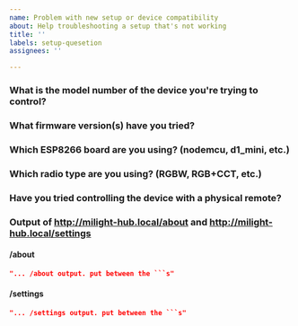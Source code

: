 ```yaml
---
name: Problem with new setup or device compatibility
about: Help troubleshooting a setup that's not working
title: ''
labels: setup-quesetion
assignees: ''

---
```


<!--
   -- !!! PLEASE READ THIS FIRST !!!
   --
   -- Before opening an issue for a setup-related question, please make sure you've run through
   -- the troubleshooting guide, found here:
   --
   -- https://github.com/sidoh/esp8266_milight_hub/wiki/Troubleshooting
   --
   -- If you're still having trouble, please make sure you provide all of the requested information below!
-->

### What is the model number of the device you're trying to control?
<!-- 
   -- Product catalog here:
   -- https://github.com/sidoh/esp8266_milight_hub/files/1379131/MiLight-ProductCatalog-2017.pdf
-->

### What firmware version(s) have you tried? 

### Which ESP8266 board are you using? (nodemcu, d1_mini, etc.) 

### Which radio type are you using? (RGBW, RGB+CCT, etc.) 

### Have you tried controlling the device with a physical remote?

<!-- Please provide the model number of the remote if the device you're trying to control works with a remote. --> 

### Output of http://milight-hub.local/about and http://milight-hub.local/settings 

<!-- MAKE SURE TO SENSOR ANY PASSWORDS IN /settings !!! -->

#### /about

```json
"... /about output. put between the ```s"
```

#### /settings

```json
"... /settings output. put between the ```s"
```
